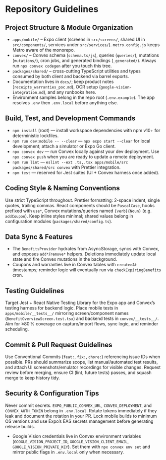 # Repository Guidelines

## Project Structure & Module Organization
- `apps/mobile/` – Expo client (screens in `src/screens/`, shared UI in `src/components/`, services under `src/services/`). `metro.config.js` keeps Metro aware of the monorepo.
- `convex/` – Convex schema (`schema.ts/js`), queries (`queries/`), mutations (`mutations/`), cron jobs, and generated bindings (`_generated/`). Always run `npx convex codegen` after you touch this tree.
- `packages/shared/` – cross-cutting TypeScript utilities and types consumed by both client and backend via barrel exports.
- Documentation lives in `docs/`; keep product notes (`receipts_warranties_poc.md`), OCR setup (`google-vision-integration.md`), and any runbooks here.
- Environment samples belong in the repo root (`.env.example`). The app resolves `.env` then `.env.local` before anything else.

## Build, Test, and Development Commands
- `npm install` (root) — install workspace dependencies with npm v10+ for deterministic lockfiles.
- `npm run dev:mobile -- --clear` — `npx expo start --clear` for local development; attach a simulator or Expo Go client.
- `npx convex dev` — run Convex locally against your dev deployment. Use `npx convex push` when you are ready to update a remote deployment.
- `npm run lint` — `eslint --ext .ts,.tsx apps/mobile/src packages/shared/src convex` with Prettier integration.
- `npm test` — reserved for Jest suites (UI + Convex harness once added).

## Coding Style & Naming Conventions
Use strict TypeScript throughout. Prettier formatting: 2-space indent, single quotes, trailing commas. React components should be `PascalCase`, hooks prefixed with `use*`, Convex mutations/queries named `{verb}{Noun}` (e.g. `addCoupon`). Keep inline styles minimal; shared values belong in configuration modules (`packages/shared/config.ts`).

## Data Sync & Features
- The `BenefitsProvider` hydrates from AsyncStorage, syncs with Convex, and exposes `add*`/`remove*` helpers. Deletions immediately update local state and fire Convex mutations in the background.
- Coupons and warranties live in Convex tables with `createdAt` timestamps; reminder logic will eventually run via `checkExpiringBenefits` cron.

## Testing Guidelines
Target Jest + React Native Testing Library for the Expo app and Convex’s testing harness for backend logic. Place mobile tests in `apps/mobile/__tests__/` mirroring screen/component names (`BenefitOverviewScreen.test.tsx`) and backend tests in `convex/__tests__/`. Aim for ≥80 % coverage on capture/import flows, sync logic, and reminder scheduling.

## Commit & Pull Request Guidelines
Use Conventional Commits (`feat:`, `fix:`, `chore:`) referencing issue IDs when possible. PRs should summarize scope, list manual/automated test results, and attach UI screenshots/emulator recordings for visible changes. Request review before merging, ensure CI (lint, future tests) passes, and squash merge to keep history tidy.

## Security & Configuration Tips
Never commit secrets. `EXPO_PUBLIC_CONVEX_URL`, `CONVEX_DEPLOYMENT`, and `CONVEX_AUTH_TOKEN` belong in `.env.local`. Rotate tokens immediately if they leak and document the rotation in your PR. Lock mobile builds to minimum OS versions and use Expo’s EAS secrets management before generating release builds.
- Google Vision credentials live in Convex environment variables (`GOOGLE_VISION_PROJECT_ID`, `GOOGLE_VISION_CLIENT_EMAIL`, `GOOGLE_VISION_PRIVATE_KEY`). Set them with `npx convex env set` and mirror public flags in `.env.local` only when necessary.
